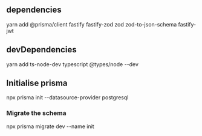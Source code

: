 ## dependencies
yarn add @prisma/client fastify fastify-zod zod zod-to-json-schema fastify-jwt

## devDependencies
yarn add ts-node-dev typescript @types/node --dev

## Initialise prisma
npx prisma init --datasource-provider postgresql

### Migrate the schema
npx prisma migrate dev --name init